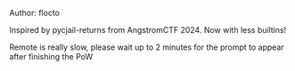 Author: flocto

Inspired by pycjail-returns from AngstromCTF 2024. Now with less builtins!

Remote is really slow, please wait up to 2 minutes for the prompt to appear after finishing the PoW
